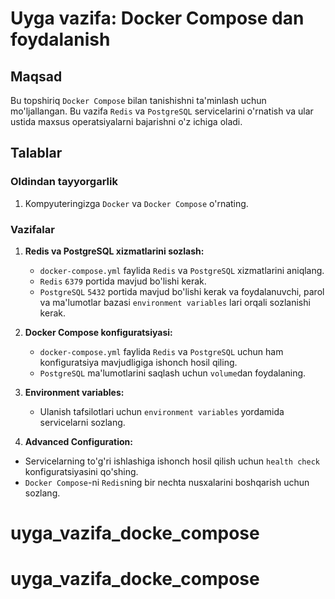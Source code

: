 # Uyga vazifa: Docker Compose dan foydalanish

## Maqsad
Bu topshiriq `Docker Compose` bilan tanishishni ta'minlash uchun mo'ljallangan. Bu vazifa `Redis` va `PostgreSQL` servicelarini o'rnatish va ular ustida maxsus operatsiyalarni bajarishni o'z ichiga oladi.

## Talablar

### Oldindan tayyorgarlik
1. Kompyuteringizga `Docker` va `Docker Compose` o'rnating.

### Vazifalar

1. **Redis va PostgreSQL xizmatlarini sozlash:**
   - `docker-compose.yml` faylida `Redis` va `PostgreSQL` xizmatlarini aniqlang.
   - `Redis` `6379` portida mavjud bo'lishi kerak.
   - `PostgreSQL` `5432` portida mavjud bo'lishi kerak va foydalanuvchi, parol va ma'lumotlar bazasi `environment variables` lari orqali sozlanishi kerak.

3. **Docker Compose konfiguratsiyasi:**
   - `docker-compose.yml` faylida `Redis` va `PostgreSQL` uchun ham konfiguratsiya mavjudligiga ishonch hosil qiling.
   - `PostgreSQL` ma'lumotlarini saqlash uchun `volume`dan foydalaning.

4. **Environment variables:**
   - Ulanish tafsilotlari uchun `environment variables` yordamida servicelarni sozlang.

5. **Advanced Configuration:**
 - Servicelarning to'g'ri ishlashiga ishonch hosil qilish uchun `health check` konfiguratsiyasini qo'shing.
 - `Docker Compose`-ni `Redis`ning bir nechta nusxalarini boshqarish uchun sozlang.





# uyga_vazifa_docke_compose
# uyga_vazifa_docke_compose
